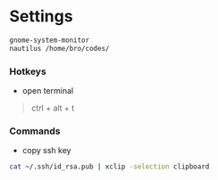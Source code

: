 # Settings

```bash
gnome-system-monitor
nautilus /home/bro/codes/
```

### Hotkeys

- open terminal
> ctrl + alt + t 


### Commands

- copy ssh key
```bash
cat ~/.ssh/id_rsa.pub | xclip -selection clipboard
```

